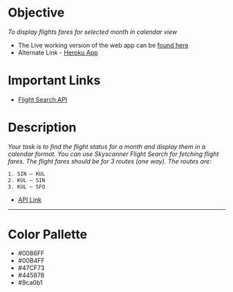 # Objective 
_To display flights fares for selected month in calendar view_

- The Live working version of the web app can be [found here](https://bit.ly/2miObda)
- Alternate Link - [Heroku App](https://flight-fares-calendar.herokuapp.com/)


# Important Links

- [Flight Search API](https://medium.com/rakuten-rapidapi/skyscanner-api-tutorial-on-rakuten-rapidapi-5b89acb8be1)

 
# Description 
_Your task is to find the flight status for a month and display them in a calendar format. You can use Skyscanner Flight Search for fetching flight fares. The flight fares should be for 3 routes (one way). The routes are:_  

```bash
1. SIN – KUL 
2. KUL – SIN 
3. KUL – SFO 
```

- [API Link](http://partners.api.skyscanner.net/apiservices/pricing/hk1/v1.0/3f6d1606-c0ca-445e-8cbe-a0325bcef21e)

---

# Color Pallette

- #0086FF
- #00B4FF
- #47CF73
- #445878
- #9ca0b1